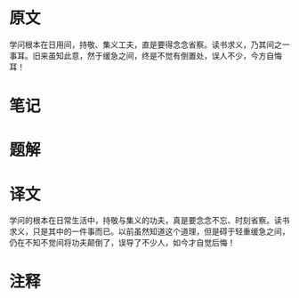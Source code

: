 # 原文
学问根本在日用间，持敬、集义工夫，直是要得念念省察。读书求义，乃其间之一事耳。旧来虽知此意，然于缓急之间，终是不觉有倒置处，误人不少，今方自悔耳！
# 笔记

# 题解

# 译文
学问的根本在日常生活中，持敬与集义的功夫，真是要念念不忘、时刻省察。读书求义，只是其中的一件事而已。以前虽然知道这个道理，但是碍于轻重缓急之间，仍在不知不觉间将功夫颠倒了，误导了不少人，如今才自觉后悔！

# 注释